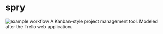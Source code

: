 # spry
![example workflow](https://github.com/Nollum/spry/actions/workflows/react-test.yml/badge.svg)
A Kanban-style project management tool. Modeled after the Trello web application. 
